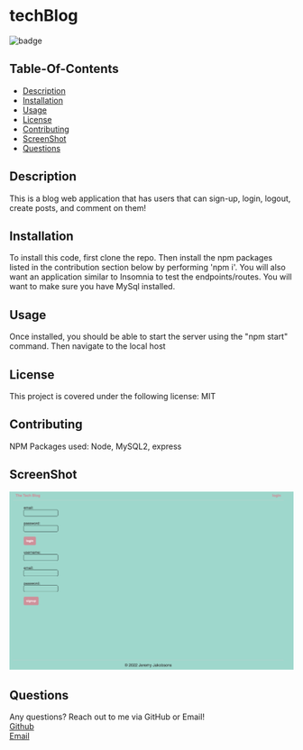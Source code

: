# techBlog
![badge](https://img.shields.io/badge/license-MIT-red)

  ## Table-Of-Contents 

  * [Description](#description)
  * [Installation](#installation)
  * [Usage](#usage)
  * [License](#license)
  * [Contributing](#contributing)
  * [ScreenShot](#screenshot)
  * [Questions](#questions)

  ## Description

  This is a blog web application that has users that can sign-up, login, logout, create posts, and comment on them! 

  ## Installation

  To install this code, first clone the repo. Then install the npm packages listed in the contribution section below by performing 'npm i'. You will also want an application similar to Insomnia to test the endpoints/routes. You will want to make sure you have MySql installed. 

  ## Usage

  Once installed, you should be able to start the server using the "npm start" command. Then navigate to the local host  

  ## License

  This project is covered under the following license: 
  MIT

  ## Contributing 
  NPM Packages used: 
  Node, MySQL2, express

  ## ScreenShot

![App Screenshot](./blogSC.png)
  ## Questions 

  Any questions? Reach out to me via GitHub or Email! </br>
  [Github](https://github.com/jjakobsons87) </br>
  [Email](mailto:jjakobsons87@gmail.com)